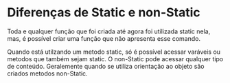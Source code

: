 <h1>Diferenças de Static e non-Static</h1>

Toda e qualquer função que foi criada até agora foi utilizada static nela, mas, é possível criar uma função que não apresenta esse comando.

Quando está utilzando um metodo static, só é possível acessar varáveis ou metodos que também sejam static. O non-Static pode acessar qualquer tipo de conteúdo. Geralemente quando se utiliza orientação ao objeto são criados metodos non-Static.